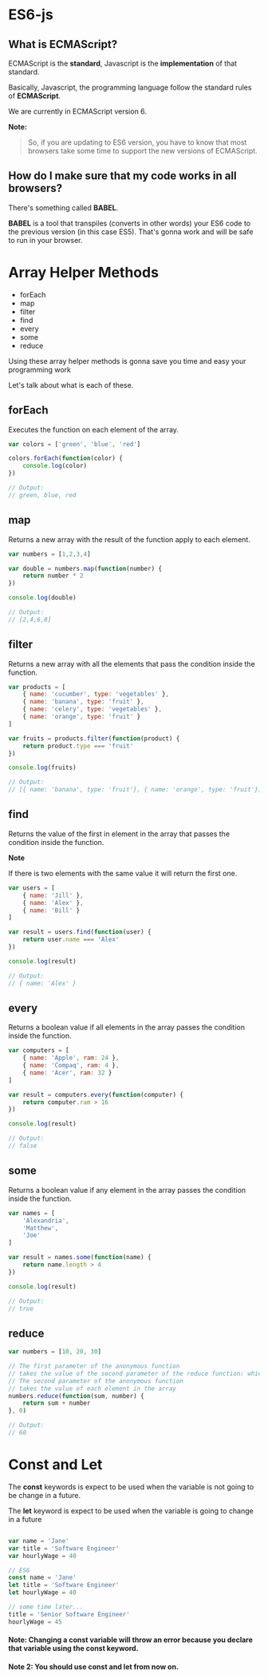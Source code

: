 # ES6-js

## What is ECMAScript?

ECMAScript is the **standard**, Javascript is the **implementation** of that standard.

Basically, Javascript, the programming language follow the standard rules of **ECMAScript**.

We are currently in ECMAScript version 6.

**Note:**

> So, if you are updating to ES6 version, you have to know that most browsers take some time to support the new versions of ECMAScript.

## How do I make sure that my code works in all browsers?

There's something called **BABEL**.

**BABEL** is a tool that transpiles (converts in other words) your ES6 code to the previous version (in this case ES5). That's gonna work and will be safe to run in your browser.


# Array Helper Methods

- forEach
- map
- filter
- find
- every
- some
- reduce

Using these array helper methods is gonna save you time and easy your programming work

Let's talk about what is each of these.

## forEach

Executes the function on each element of the array.

```javascript
var colors = ['green', 'blue', 'red']

colors.forEach(function(color) {
    console.log(color)
})

// Output:
// green, blue, red
```


## map

Returns a new array with the result of the function apply to each element.

```javascript
var numbers = [1,2,3,4]

var double = numbers.map(function(number) {
    return number * 2
})

console.log(double)

// Output:
// [2,4,6,8]
```


## filter

Returns a new array with all the elements that pass the condition inside the function.

```javascript
var products = [
    { name: 'cucumber', type: 'vegetables' },
    { name: 'banana', type: 'fruit' },
    { name: 'celery', type: 'vegetables' },
    { name: 'orange', type: 'fruit' }
]

var fruits = products.filter(function(product) {
    return product.type === 'fruit'
})

console.log(fruits)

// Output: 
// [{ name: 'banana', type: 'fruit'}, { name: 'orange', type: 'fruit'}]
```

## find

Returns the value of the first in element in the array that passes the condition inside the function.

**Note**

If there is two elements with the same value it will return the first one.

```javascript
var users = [
    { name: 'Jill' },
    { name: 'Alex' },
    { name: 'Bill' }
]

var result = users.find(function(user) {
    return user.name === 'Alex'
})

console.log(result)

// Output:
// { name: 'Alex' }
```

## every

Returns a boolean value if all elements in the array passes the condition inside the function.

```javascript
var computers = [
    { name: 'Apple', ram: 24 },
    { name: 'Compaq', ram: 4 },
    { name: 'Acer', ram: 32 }
]

var result = computers.every(function(computer) {
    return computer.ram > 16
})

console.log(result)

// Output:
// false
```

## some

Returns a boolean value if any element in the array passes the condition inside the function.

```javascript
var names = [
    'Alexandria',
    'Matthew',
    'Joe'
]

var result = names.some(function(name) {
    return name.length > 4
})

console.log(result)

// Output:
// true
```

## reduce

```javascript
var numbers = [10, 20, 30]

// The first parameter of the anonymous function 
// takes the value of the second parameter of the reduce function: which is 0
// The second parameter of the anonymous function
// takes the value of each element in the array
numbers.reduce(function(sum, number) {
    return sum + number
}, 0)

// Output:
// 60
```

# Const and Let

The **const** keywords is expect to be used when the variable is not going to be change in a future.

The **let** keyword is expect to be used when the variable is going to change in a future

```javascript

var name = 'Jane'
var title = 'Software Engineer'
var hourlyWage = 40

// ES6
const name = 'Jane'
let title = 'Software Engineer'
let hourlyWage = 40

// some time later...
title = 'Senior Software Engineer'
hourlyWage = 45

```
#### Note: Changing a const variable will throw an error because you declare that variable using the const keyword.

#### Note 2: You should use const and let from now on.

